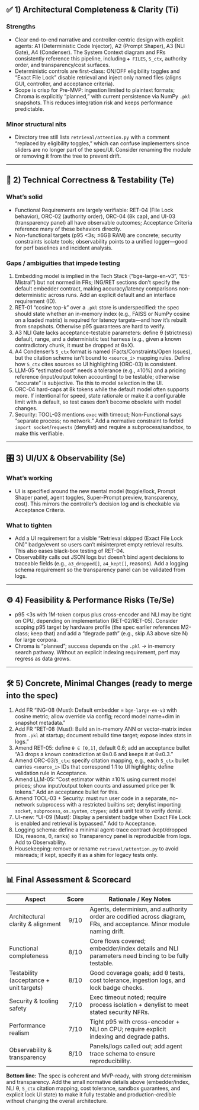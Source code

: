 

## ✅ 1) Architectural Completeness & Clarity (Ti)

### Strengths

* Clear end-to-end narrative and controller-centric design with explicit agents: A1 (Deterministic Code Injector), A2 (Prompt Shaper), A3 (NLI Gate), A4 (Condenser). The System Context diagram and FRs consistently reference this pipeline, including `❖ FILES`, `S_ctx`, authority order, and transparency/cost surfaces.&#x20;
* Deterministic controls are first-class: ON/OFF eligibility toggles and “Exact File Lock” disable retrieval and inject only named files (aligns GUI, controller, and acceptance criteria).&#x20;
* Scope is crisp for Pre-MVP: ingestion limited to plaintext formats; Chroma is explicitly “planned,” with current persistence via NumPy `.pkl` snapshots. This reduces integration risk and keeps performance predictable.&#x20;

### Minor structural nits

* Directory tree still lists `retrieval/attention.py` with a comment “replaced by eligibility toggles,” which can confuse implementers since sliders are no longer part of the spec/UI. Consider renaming the module or removing it from the tree to prevent drift.&#x20;

---

## 🧪 2) Technical Correctness & Testability (Te)

### What’s solid

* Functional Requirements are largely verifiable: RET-04 (File Lock behavior), ORC-02 (authority order), ORC-04 (8k cap), and UI-03 (transparency panel) all have observable outcomes; Acceptance Criteria reference many of these behaviors directly.&#x20;
* Non-functional targets (p95 <3s; ≤6GB RAM) are concrete; security constraints isolate tools; observability points to a unified logger—good for perf baselines and incident analysis.&#x20;

### Gaps / ambiguities that impede testing

1. Embedding model is implied in the Tech Stack (“bge-large-en-v3”, “E5-Mistral”) but not normed in FRs; ING/RET sections don’t specify the default embedder contract, making accuracy/latency comparisons non-deterministic across runs. Add an explicit default and an interface requirement (ID).&#x20;
2. RET-01 “cosine top-k” over a `.pkl` store is underspecified: the spec should state whether an in-memory index (e.g., FAISS or NumPy cosine on a loaded matrix) is required for latency targets—and how it’s rebuilt from snapshots. Otherwise p95 guarantees are hard to verify.&#x20;
3. A3 NLI Gate lacks acceptance-testable parameters: define θ (strictness) default, range, and a deterministic test harness (e.g., given a known contradictory chunk, it must be dropped at θ≥X).&#x20;
4. A4 Condenser’s `S_ctx` format is named (Facts/Constraints/Open Issues), but the citation scheme isn’t bound to `<source_i>` mapping rules. Define how `S_ctx` cites sources so UI highlighting (ORC-03) is consistent.&#x20;
5. LLM-05 “estimated cost” needs a tolerance (e.g., ±10%) and a pricing reference (input/output token accounting) to be testable; otherwise “accurate” is subjective. Tie this to model selection in the UI.&#x20;
6. ORC-04 hard-caps at 8k tokens while the default model often supports more. If intentional for speed, state rationale or make it a configurable limit with a default, so test cases don’t become obsolete with model changes.&#x20;
7. Security: TOOL-03 mentions `exec` with timeout; Non-Functional says “separate process; no network.” Add a normative constraint to forbid `import socket`/`requests` (denylist) and require a subprocess/sandbox, to make this verifiable.&#x20;

---

## 🎛️ 3) UI/UX & Observability (Se)

### What’s working

* UI is specified around the new mental model (toggle/lock, Prompt Shaper panel, agent toggles, Super-Prompt preview, transparency, cost). This mirrors the controller’s decision log and is checkable via Acceptance Criteria.&#x20;

### What to tighten

* Add a UI requirement for a visible “Retrieval skipped (Exact File Lock ON)” badge/event so users can’t misinterpret empty retrieval results. This also eases black-box testing of RET-04.&#x20;
* Observability calls out JSON logs but doesn’t bind agent decisions to traceable fields (e.g., `a3_dropped[]`, `a4_kept[]`, reasons). Add a logging schema requirement so the transparency panel can be validated from logs.&#x20;

---

## ⚙️ 4) Feasibility & Performance Risks (Te/Se)

* p95 <3s with 1M-token corpus plus cross-encoder and NLI may be tight on CPU, depending on implementation (RET-02/RET-05). Consider scoping p95 target by hardware profile (the spec earlier references M2-class; keep that) and add a “degrade path” (e.g., skip A3 above size N) for large corpora.&#x20;
* Chroma is “planned”; success depends on the `.pkl` → in-memory search pathway. Without an explicit indexing requirement, perf may regress as data grows.&#x20;

---

## 🛠️ 5) Concrete, Minimal Changes (ready to merge into the spec)

1. Add FR “ING-08 (Must): Default embedder = `bge-large-en-v3` with cosine metric; allow override via config; record model name+dim in snapshot metadata.”&#x20;
2. Add FR “RET-08 (Must): Build an in-memory ANN or vector-matrix index from `.pkl` at startup; document rebuild time target; expose index stats in logs.”&#x20;
3. Amend RET-05: define `θ ∈ [0,1]`, default 0.6; add an acceptance bullet “A3 drops a known contradiction at θ≥0.6 and keeps it at θ≤0.3.”&#x20;
4. Amend ORC-03/`S_ctx`: specify citation mapping, e.g., each `S_ctx` bullet carries `<source_i>` IDs that correspond 1:1 to UI highlights; define validation rule in Acceptance.&#x20;
5. Amend LLM-05: “Cost estimator within ±10% using current model prices; show input/output token counts and assumed price per 1k tokens.” Add an acceptance bullet for this.&#x20;
6. Amend TOOL-03 + Security: must run user code in a separate, no-network subprocess with a restricted builtins set; denylist importing `socket`, `subprocess`, `os.system`, `ctypes`; add a unit test to verify denial.&#x20;
7. UI-new: “UI-09 (Must): Display a persistent badge when Exact File Lock is enabled and retrieval is bypassed.” Add to Acceptance.&#x20;
8. Logging schema: define a minimal agent-trace contract (kept/dropped IDs, reasons, θ, ranks) so Transparency panel is reproducible from logs. Add to Observability.&#x20;
9. Housekeeping: remove or rename `retrieval/attention.py` to avoid misreads; if kept, specify it as a shim for legacy tests only.&#x20;

---

## 📊 Final Assessment & Scorecard

| Aspect                                  | Score | Rationale / Key Notes                                                                                                  |
| --------------------------------------- | :---: | ---------------------------------------------------------------------------------------------------------------------- |
| Architectural clarity & alignment       |  9/10 | Agents, determinism, and authority order are codified across diagram, FRs, and acceptance. Minor module naming drift.  |
| Functional completeness                 |  8/10 | Core flows covered; embedder/index details and NLI parameters need binding to be fully testable.                       |
| Testability (acceptance + unit targets) |  8/10 | Good coverage goals; add θ tests, cost tolerance, ingestion logs, and lock badge checks.                               |
| Security & tooling safety               |  7/10 | Exec timeout noted; require process isolation + denylist to meet stated security NFRs.                                 |
| Performance realism                     |  7/10 | Tight p95 with cross-encoder + NLI on CPU; require explicit indexing and degrade paths.                                |
| Observability & transparency            |  8/10 | Panels/logs called out; add agent trace schema to ensure reproducibility.                                              |

**Bottom line:** The spec is coherent and MVP-ready, with strong determinism and transparency. Add the small normative details above (embedder/index, NLI θ, `S_ctx` citation mapping, cost tolerance, sandbox guarantees, and explicit lock UI state) to make it fully testable and production-credible without changing the overall architecture.&#x20;
